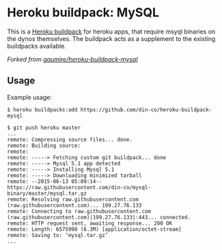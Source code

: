 Heroku buildpack: MySQL
========================

This is a [Heroku buildpack](http://devcenter.heroku.com/articles/buildpacks) for heroku apps, that require msyql binaries on the dynos themselves. The buildpack acts as a supplement to the existing buildpacks available.

_Forked from [gaumire/heroku-buildpack-mysql](https://github.com/gaumire/heroku-buildpack-mysql)_

Usage
-----

Example usage:

    $ heroku buildpacks:add https://github.com/din-co/heroku-buildpack-mysql

    $ git push heroku master
    ...
    remote: Compressing source files... done.
    remote: Building source:
    remote: 
    remote: -----> Fetching custom git buildpack... done
    remote: -----> Mysql 5.1 app detected
    remote: -----> Installing Mysql 5.1
    remote: -----> Downloading minimized tarball
    remote: --2015-06-13 05:09:14--  https://raw.githubusercontent.com/din-co/mysql-binary/master/mysql.tar.gz
    remote: Resolving raw.githubusercontent.com (raw.githubusercontent.com)... 199.27.76.133
    remote: Connecting to raw.githubusercontent.com (raw.githubusercontent.com)|199.27.76.133|:443... connected.
    remote: HTTP request sent, awaiting response... 200 OK
    remote: Length: 6575998 (6.3M) [application/octet-stream]
    remote: Saving to: ‘mysql.tar.gz’
    ...
